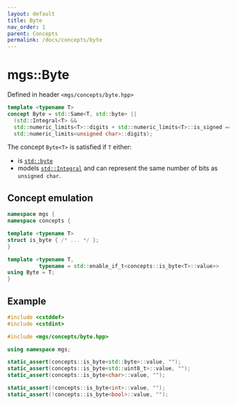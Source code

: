 ```yaml
---
layout: default
title: Byte
nav_order: 1
parent: Concepts
permalink: /docs/concepts/byte
---
```


# mgs::Byte

Defined in header `<mgs/concepts/byte.hpp>`

```cpp
template <typename T>
concept Byte = std::Same<T, std::byte> ||
  (std::Integral<T> &&
  std::numeric_limits<T>::digits + std::numeric_limits<T>::is_signed ==
  std::numeric_limits<unsigned char>::digits);
```

The concept `Byte<T>` is satisfied if `T` either:

* is [`std::byte`](https://en.cppreference.com/w/cpp/types/byte)
* models [`std::Integral`](https://en.cppreference.com/w/cpp/concepts/Integral) and can represent the same number of bits as `unsigned char`.

## Concept emulation

```cpp
namespace mgs {
namespace concepts {

template <typename T>
struct is_byte { /* ... */ };
}

template <typename T,
          typename = std::enable_if_t<concepts::is_byte<T>::value>>
using Byte = T;
}
```

## Example

```cpp
#include <cstddef> 
#include <cstdint>

#include <mgs/concepts/byte.hpp>

using namespace mgs;

static_assert(concepts::is_byte<std::byte>::value, "");
static_assert(concepts::is_byte<std::uint8_t>::value, "");
static_assert(concepts::is_byte<char>::value, "");

static_assert(!concepts::is_byte<int>::value, "");
static_assert(!concepts::is_byte<bool>::value, "");
```
